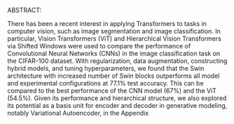 ABSTRACT:

There has been a recent interest in applying Transformers to tasks in computer vision, such as image segmentation
and image classification. In particular, Vision Transformers (ViT) and Hierarchical Vision Transformers via Shifted Windows
were used to compare the performance of Convolutional Neural Networks (CNNs) in the image classification task on the
CIFAR-100 dataset. With regularization, data augmentation, constructing hybrid models, and tuning hyperparameters, we
found that the Swin architecture with increased number of Swin blocks outperforms all model and experimental configurations
at 77.1% test accuracy. This can be compared to the best performance of the CNN model (67%) and the ViT (54.5%). Given
its performance and hierarchical structure, we also explored its potential as a basis unit for encoder and decoder in generative
modeling, notably Variational Autoencoder, in the Appendix
